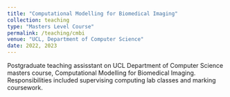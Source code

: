 ```yaml
---
title: "Computational Modelling for Biomedical Imaging"
collection: teaching
type: "Masters Level Course"
permalink: /teaching/cmbi
venue: "UCL, Department of Computer Science"
date: 2022, 2023
---
```


Postgraduate teaching assisstant on UCL Department of Computer Science masters course, Computational Modelling for Biomedical Imaging. Responsibilities included supervising computing lab classes and marking coursework.
